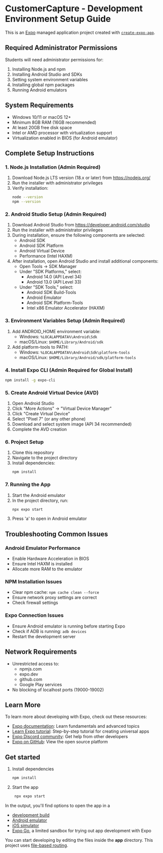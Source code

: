 # CustomerCapture - Development Environment Setup Guide

This is an [Expo](https://expo.dev) managed application project created with [`create-expo-app`](https://www.npmjs.com/package/create-expo-app).

## Required Administrator Permissions
Students will need administrator permissions for:
1. Installing Node.js and npm
2. Installing Android Studio and SDKs
3. Setting system environment variables
4. Installing global npm packages
5. Running Android emulators

## System Requirements
- Windows 10/11 or macOS 12+
- Minimum 8GB RAM (16GB recommended)
- At least 20GB free disk space
- Intel or AMD processor with virtualization support
- Virtualization enabled in BIOS (for Android emulator)

## Complete Setup Instructions

### 1. Node.js Installation (Admin Required)
1. Download Node.js LTS version (18.x or later) from https://nodejs.org/
2. Run the installer with administrator privileges
3. Verify installation:
   ```bash
   node --version
   npm --version
   ```

### 2. Android Studio Setup (Admin Required)
1. Download Android Studio from https://developer.android.com/studio
2. Run the installer with administrator privileges
3. During installation, ensure the following components are selected:
   - Android SDK
   - Android SDK Platform
   - Android Virtual Device
   - Performance (Intel HAXM)
4. After installation, open Android Studio and install additional components:
   - Open Tools → SDK Manager
   - Under "SDK Platforms," select:
     - Android 14.0 (API Level 34)
     - Android 13.0 (API Level 33)
   - Under "SDK Tools," select:
     - Android SDK Build-Tools
     - Android Emulator
     - Android SDK Platform-Tools
     - Intel x86 Emulator Accelerator (HAXM)

### 3. Environment Variables Setup (Admin Required)
1. Add ANDROID_HOME environment variable:
   - Windows: `%LOCALAPPDATA%\Android\Sdk`
   - macOS/Linux: `$HOME/Library/Android/sdk`
2. Add platform-tools to PATH:
   - Windows: `%LOCALAPPDATA%\Android\Sdk\platform-tools`
   - macOS/Linux: `$HOME/Library/Android/sdk/platform-tools`

### 4. Install Expo CLI (Admin Required for Global Install)
```bash
npm install -g expo-cli
```

### 5. Create Android Virtual Device (AVD)
1. Open Android Studio
2. Click "More Actions" → "Virtual Device Manager"
3. Click "Create Virtual Device"
4. Select "Pixel 7" (or any other phone)
5. Download and select system image (API 34 recommended)
6. Complete the AVD creation

### 6. Project Setup
1. Clone this repository
2. Navigate to the project directory
3. Install dependencies:
   ```bash
   npm install
   ```

### 7. Running the App
1. Start the Android emulator
2. In the project directory, run:
   ```bash
   npx expo start
   ```
3. Press 'a' to open in Android emulator

## Troubleshooting Common Issues

### Android Emulator Performance
- Enable Hardware Acceleration in BIOS
- Ensure Intel HAXM is installed
- Allocate more RAM to the emulator

### NPM Installation Issues
- Clear npm cache: `npm cache clean --force`
- Ensure network proxy settings are correct
- Check firewall settings

### Expo Connection Issues
- Ensure Android emulator is running before starting Expo
- Check if ADB is running: `adb devices`
- Restart the development server

## Network Requirements
- Unrestricted access to:
  - npmjs.com
  - expo.dev
  - github.com
  - Google Play services
- No blocking of localhost ports (19000-19002)

## Learn More

To learn more about developing with Expo, check out these resources:

- [Expo documentation](https://docs.expo.dev/): Learn fundamentals and advanced topics
- [Learn Expo tutorial](https://docs.expo.dev/tutorial/introduction/): Step-by-step tutorial for creating universal apps
- [Expo Discord community](https://chat.expo.dev): Get help from other developers
- [Expo on GitHub](https://github.com/expo/expo): View the open source platform

## Get started

1. Install dependencies

   ```bash
   npm install
   ```

2. Start the app

   ```bash
    npx expo start
   ```

In the output, you'll find options to open the app in a

- [development build](https://docs.expo.dev/develop/development-builds/introduction/)
- [Android emulator](https://docs.expo.dev/workflow/android-studio-emulator/)
- [iOS simulator](https://docs.expo.dev/workflow/ios-simulator/)
- [Expo Go](https://expo.dev/go), a limited sandbox for trying out app development with Expo

You can start developing by editing the files inside the **app** directory. This project uses [file-based routing](https://docs.expo.dev/router/introduction).

